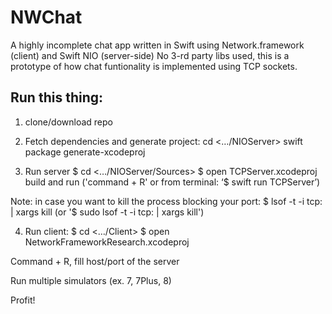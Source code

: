 # NWChat
A highly incomplete chat app written in Swift using Network.framework (client) and Swift NIO (server-side)
No 3-rd party libs used, this is a prototype of how chat funtionality is implemented using TCP sockets.

## Run this thing:

1. clone/download repo

2. Fetch dependencies and generate project:
cd <…/NIOServer>
swift package generate-xcodeproj

3. Run server
$ cd <…/NIOServer/Sources>
$ open TCPServer.xcodeproj
build and run ('command + R' or from terminal: ‘$ swift run TCPServer’)

Note: in case you want to kill the process blocking your port:
$ lsof -t -i tcp:<port> | xargs kill (or '$ sudo lsof -t -i tcp: <port> | xargs kill')

4. Run client:
$ cd <…/Client>
$ open NetworkFrameworkResearch.xcodeproj

Command + R, fill host/port of the server

Run multiple simulators (ex. 7, 7Plus, 8)

Profit!
